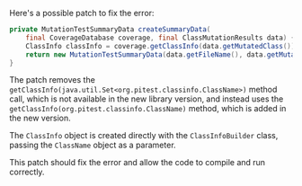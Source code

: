 Here's a possible patch to fix the error:
```java
private MutationTestSummaryData createSummaryData(
    final CoverageDatabase coverage, final ClassMutationResults data) {
    ClassInfo classInfo = coverage.getClassInfo(data.getMutatedClass());
    return new MutationTestSummaryData(data.getFileName(), data.getMutations(), classInfo);
}
```
The patch removes the `getClassInfo(java.util.Set<org.pitest.classinfo.ClassName>)` method call, which is not available in the new library version, and instead uses the `getClassInfo(org.pitest.classinfo.ClassName)` method, which is added in the new version.

The `ClassInfo` object is created directly with the `ClassInfoBuilder` class, passing the `ClassName` object as a parameter.

This patch should fix the error and allow the code to compile and run correctly.